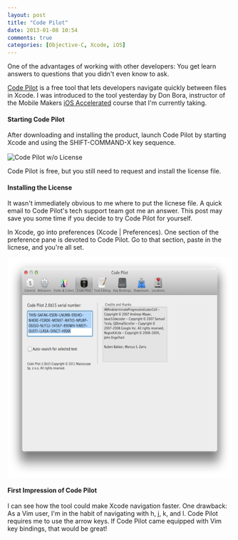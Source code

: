 ```yaml
---
layout: post
title: "Code Pilot"
date: 2013-01-08 10:54
comments: true
categories: [Objective-C, Xcode, iOS]
---
```

One of the advantages of working with other developers: You get learn answers to questions that you didn't even know to ask. 

[Code Pilot](http://codepilot.cc) is a free tool that lets developers navigate quickly between files in Xcode. I was introduced to the tool yesterday by Don Bora, instructor of the Mobile Makers [iOS Accelerated](http://mobilemakers.co/) course that I'm currently taking.

#### Starting Code Pilot
After downloading and installing the product, launch Code Pilot by starting Xcode and using the SHIFT-COMMAND-X key sequence.

<img src="/images/nine_days_left.png" align="center" height="494" width="630" alt="Code Pilot w/o License">

Code Pilot is free, but you still need to request and install the license file.

#### Installing the License
It wasn't immediately obvious to me where to put the licnese file. A quick email to Code Pilot's tech support team got me an answer. This post may save you some time if you decide to try Code Pilot for yourself.

In Xcode, go into preferences (Xcode | Preferences). One section of the preference pane is devoted to Code Pilot. Go to that section, paste in the licnese, and you're all set.

<img src="/images/paste-license.png" align="center" height="494" width="630" alt="Code Pilot w/o License">

#### First Impression of Code Pilot
I can see how the tool could make Xcode navigation faster. One drawback: As a Vim user, I'm in the habit of navigating with h, j, k, and l. Code Pilot requires me to use the arrow keys. If Code Pilot came equipped with Vim key bindings, that would be great!


